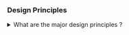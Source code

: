 ### Design Principles
<details>
<summary>What are the major design principles ?</summary>
<li>Loose Coupling</li>
</details>